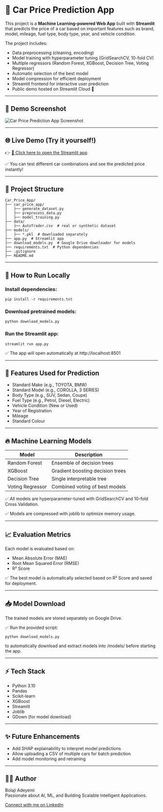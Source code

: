 # 🚗 Car Price Prediction App

This project is a **Machine Learning-powered Web App** built with **Streamlit** that predicts the price of a car based on important features such as brand, model, mileage, fuel type, body type, year, and vehicle condition.

The project includes:
- Data preprocessing (cleaning, encoding)
- Model training with hyperparameter tuning (GridSearchCV, 10-fold CV)
- Multiple regressors (Random Forest, XGBoost, Decision Tree, Voting Regressor)
- Automatic selection of the best model
- Model compression for efficient deployment
- Streamlit frontend for interactive user prediction
- Public demo hosted on Streamlit Cloud 🚀

---

## 📸 Demo Screenshot

![Car Price Prediction App Screenshot](https://YOUR_IMAGE_LINK_HERE)

---

## 🌐 Live Demo (Try it yourself!)

👉 [🔗 Click here to open the Streamlit app](https://YOUR-STREAMLIT-APP-LINK-HERE)

✅ You can test different car combinations and see the predicted price instantly!

---

## 📂 Project Structure

```plaintext
Car_Price_App/
├── car_price_app/
│   ├── generate_dataset.py
│   ├── preprocess_data.py
│   ├── model_training.py
├── data/
│   ├── AutoTrader.csv  # real or synthetic dataset
├── models/
│   ├── *.pkl  # downloaded separately
├── app.py  # Streamlit app
├── download_models.py  # Google Drive downloader for models
├── requirements.txt  # Python dependencies
├── .gitignore
├── README.md

```
---

## 🚀 How to Run Locally

### Install dependencies:

    pip install -r requirements.txt

### Download pretrained models:

    python download_models.py

### Run the Streamlit app:

    streamlit run app.py

✅ The app will open automatically at http://localhost:8501

---

## 🎯 Features Used for Prediction

- Standard Make (e.g., TOYOTA, BMW)
- Standard Model (e.g., COROLLA, 3 SERIES)
- Body Type (e.g., SUV, Sedan, Coupe)
- Fuel Type (e.g., Petrol, Diesel, Electric)
- Vehicle Condition (New or Used)
- Year of Registration
- Mileage
- Standard Colour

---

## 🔥 Machine Learning Models

| Model            | Description                     |
|------------------|---------------------------------|
| Random Forest    | Ensemble of decision trees       |
| XGBoost          | Gradient boosting decision trees |
| Decision Tree    | Single interpretable tree        |
| Voting Regressor | Combined voting of best models   |

✅ All models are hyperparameter-tuned with GridSearchCV and 10-fold Cross Validation.

✅ Models are compressed with joblib to optimize memory usage.

---

## 📈 Evaluation Metrics

Each model is evaluated based on:

- Mean Absolute Error (MAE)
- Root Mean Squared Error (RMSE)
- R² Score

✅ The best model is automatically selected based on R² Score and saved for deployment.

---

## 📥 Model Download

The trained models are stored separately on Google Drive.

✅ Run the provided script:

    python download_models.py

to automatically download and extract models into /models/ before starting the app.

---

## ⚡ Tech Stack

- Python 3.10
- Pandas
- Scikit-learn
- XGBoost
- Streamlit
- Joblib
- GDown (for model download)

---

## ✨ Future Enhancements

- Add SHAP explainability to interpret model predictions
- Allow uploading a CSV of multiple cars for batch prediction
- Add model monitoring and retraining

---

## 👨‍💻 Author

Bolaji Adeyemi  
Passionate about AI, ML, and Building Scalable Intelligent Applications.

[Connect with me on LinkedIn](https://www.linkedin.com/in/YOUR-LINKEDIN-USERNAME)

    




